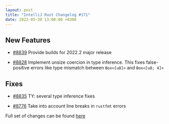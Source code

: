 ```yaml
---
layout: post
title: "IntelliJ Rust Changelog #171"
date: 2022-05-30 13:00:00 +0300
---
```



## New Features

* [#8839] Provide builds for 2022.2 major release

* [#8828] Implement unsize coercion in type inference. This fixes false-positive errors like type mismatch between `Box<[u8]>` and `Box<[u8; 4]>`

## Fixes

* [#8835] TY: several type inference fixes

* [#8776] Take into account line breaks in `rustfmt` errors

Full set of changes can be found [here](https://github.com/intellij-rust/intellij-rust/milestone/79?closed=1)

[#8776]: https://github.com/intellij-rust/intellij-rust/pull/8776
[#8828]: https://github.com/intellij-rust/intellij-rust/pull/8828
[#8835]: https://github.com/intellij-rust/intellij-rust/pull/8835
[#8839]: https://github.com/intellij-rust/intellij-rust/pull/8839
